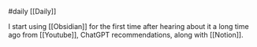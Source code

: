#daily
[[Daily]]

I start using [[Obsidian]] for the first time after hearing about it a long time ago from [[Youtube]], ChatGPT recommendations, along with [[Notion]].
